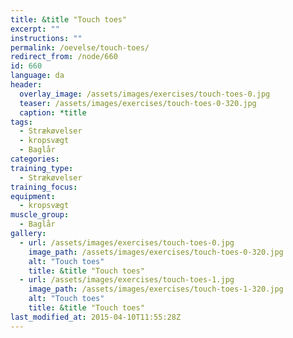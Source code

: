 ```yaml
---
title: &title "Touch toes"
excerpt: ""
instructions: ""
permalink: /oevelse/touch-toes/
redirect_from: /node/660
id: 660
language: da
header:
  overlay_image: /assets/images/exercises/touch-toes-0.jpg
  teaser: /assets/images/exercises/touch-toes-0-320.jpg
  caption: *title
tags:
  - Strækøvelser
  - kropsvægt
  - Baglår
categories:
training_type: 
  - Strækøvelser
training_focus: 
equipment:
  - kropsvægt
muscle_group:
  - Baglår
gallery:
  - url: /assets/images/exercises/touch-toes-0.jpg
    image_path: /assets/images/exercises/touch-toes-0-320.jpg
    alt: "Touch toes"
    title: &title "Touch toes"
  - url: /assets/images/exercises/touch-toes-1.jpg
    image_path: /assets/images/exercises/touch-toes-1-320.jpg
    alt: "Touch toes"
    title: &title "Touch toes"
last_modified_at: 2015-04-10T11:55:28Z
---
```



